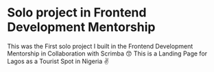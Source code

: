 # Solo project in Frontend Development Mentorship
 This was the First solo project I built in the Frontend Development Mentorship in Collaboration with Scrimba 😙
 This is a Landing Page for Lagos as a Tourist Spot in Nigeria ✌️

